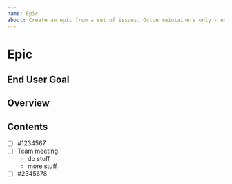 ```yaml
---
name: Epic
about: Create an epic from a set of issues. Octue maintainers only - not for public use!!!!!
---
```


# Epic

## End User Goal

<!--- A succinct two sentences, at a high (non-technical) level. How will this support Octue's mission to help scientists work more effectively with data? Think: facilitating a key commercial milestone, or enabling a significant/strategic featureset to improve user capability.-->

## Overview

<!--- A longer explanation if you wish of the thrust of work in this epic and how that fits into the bigger picture -->

## Contents

<!--- A checkbox list of each item required. Where the item is a linked issue, you can simply use the issue reference rather than a long explanation -->

- [ ] #1234567
- [ ] Team meeting
   - do stuff
   - more stuff
- [ ] #2345678
